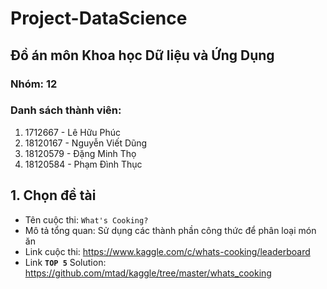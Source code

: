 # Project-DataScience
## Đồ án môn Khoa học Dữ liệu và Ứng Dụng
### Nhóm: 12
### Danh sách thành viên:
  1. 1712667 - Lê Hữu Phúc
  2. 18120167 - Nguyễn Viết Dũng
  3. 18120579 - Đặng Minh Thọ
  4. 18120584 - Phạm Đình Thục
## 1. Chọn đề tài
- Tên cuộc thi: `What's Cooking?`
- Mô tả tổng quan: Sử dụng các thành phần công thức để phân loại món ăn
- Link cuộc thi: https://www.kaggle.com/c/whats-cooking/leaderboard
- Link **`TOP 5`** Solution: https://github.com/mtad/kaggle/tree/master/whats_cooking


